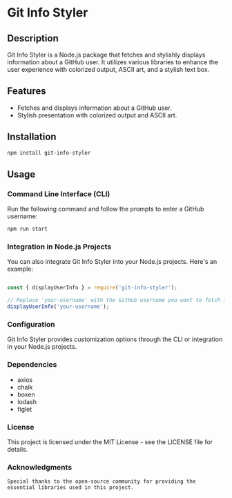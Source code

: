# Git Info Styler

## Description

Git Info Styler is a Node.js package that fetches and stylishly displays information about a GitHub user. It utilizes various libraries to enhance the user experience with colorized output, ASCII art, and a stylish text box.

## Features

- Fetches and displays information about a GitHub user.
- Stylish presentation with colorized output and ASCII art.

## Installation

```bash
npm install git-info-styler
```
## Usage
### Command Line Interface (CLI)

Run the following command and follow the prompts to enter a GitHub username:

```bash
npm run start
```

### Integration in Node.js Projects

You can also integrate Git Info Styler into your Node.js projects. Here's an example:

```javascript

const { displayUserInfo } = require('git-info-styler');

// Replace 'your-username' with the GitHub username you want to fetch information for
displayUserInfo('your-username');
```
### Configuration

Git Info Styler provides customization options through the CLI or integration in your Node.js projects.
### Dependencies
*    axios
*    chalk
*    boxen
*    lodash
*    figlet
### License

This project is licensed under the MIT License - see the LICENSE file for details.
### Acknowledgments

    Special thanks to the open-source community for providing the essential libraries used in this project.